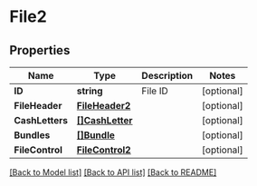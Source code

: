 # File2

## Properties

Name | Type | Description | Notes
------------ | ------------- | ------------- | -------------
**ID** | **string** | File ID | [optional] 
**FileHeader** | [**FileHeader2**](FileHeader_2.md) |  | [optional] 
**CashLetters** | [**[]CashLetter**](CashLetter.md) |  | [optional] 
**Bundles** | [**[]Bundle**](Bundle.md) |  | [optional] 
**FileControl** | [**FileControl2**](FileControl_2.md) |  | [optional] 

[[Back to Model list]](../README.md#documentation-for-models) [[Back to API list]](../README.md#documentation-for-api-endpoints) [[Back to README]](../README.md)


